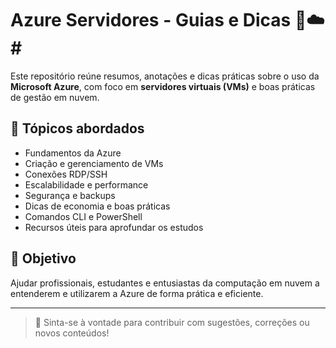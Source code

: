 # Azure Servidores - Guias e Dicas 🧠☁️# 

Este repositório reúne resumos, anotações e dicas práticas sobre o uso da **Microsoft Azure**, com foco em **servidores virtuais (VMs)** e boas práticas de gestão em nuvem.

## 🧩 Tópicos abordados

- Fundamentos da Azure
- Criação e gerenciamento de VMs
- Conexões RDP/SSH
- Escalabilidade e performance
- Segurança e backups
- Dicas de economia e boas práticas
- Comandos CLI e PowerShell
- Recursos úteis para aprofundar os estudos

## 🎯 Objetivo

Ajudar profissionais, estudantes e entusiastas da computação em nuvem a entenderem e utilizarem a Azure de forma prática e eficiente.

---

> 🚀 Sinta-se à vontade para contribuir com sugestões, correções ou novos conteúdos!
